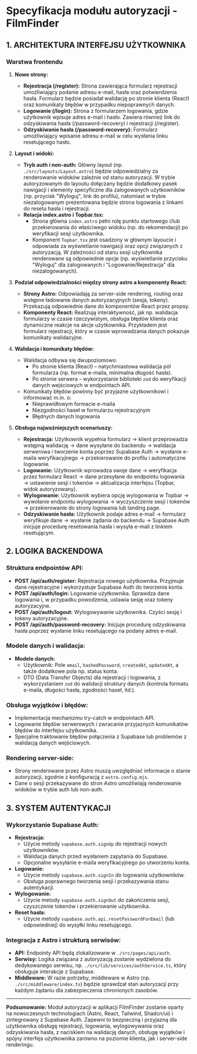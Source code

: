 # Specyfikacja modułu autoryzacji - FilmFinder

## 1. ARCHITEKTURA INTERFEJSU UŻYTKOWNIKA

### Warstwa frontendu

1. **Nowe strony:**
   - **Rejestracja (/register):** Strona zawierająca formularz rejestracji umożliwiający podanie adresu e-mail, hasła oraz potwierdzenia hasła. Formularz będzie posiadał walidację po stronie klienta (React) oraz komunikaty błędów w przypadku niepoprawnych danych.
   - **Logowanie (/login):** Strona z formularzem logowania, gdzie użytkownik wpisuje adres e-mail i hasło. Zawiera również link do odzyskiwania hasła (/password-recovery) i rejestracji (/register).
   - **Odzyskiwanie hasła (/password-recovery):** Formularz umożliwiający wpisanie adresu e-mail w celu wysłania linku resetującego hasło.

2. **Layout i widoki:**
   - **Tryb auth i non-auth:** Główny layout (np. `./src/layouts/Layout.astro`) będzie odpowiedzialny za renderowanie widoków zależnie od stanu autoryzacji. W trybie autoryzowanym do layoutu dołączany będzie dodatkowy pasek nawigacji i elementy specyficzne dla zalogowanych użytkowników (np. przycisk "Wyloguj", link do profilu), natomiast w trybie niezalogowanym prezentowana będzie strona logowania z linkami do resetu hasła i rejestracji.
   - **Relacja index.astro i Topbar.tsx:**
     - Strona główna `index.astro` pełni rolę punktu startowego i/lub przekierowania do właściwego widoku (np. do rekomendacji) po weryfikacji sesji użytkownika.
     - Komponent `Topbar.tsx` jest osadzony w głównym layoucie i odpowiada za wyświetlanie nawigacji oraz opcji związanych z autoryzacją. W zależności od stanu sesji użytkownika renderowane są odpowiednie opcje (np. wyświetlanie przycisku "Wyloguj" dla zalogowanych i "Logowanie/Rejestracja" dla niezalogowanych).

3. **Podział odpowiedzialności między strony astro a komponenty React:**
   - **Strony Astro:** Odpowiadają za server-side rendering, routing oraz wstępne ładowanie danych autoryzacyjnych (sesja, tokeny). Przekazują odpowiednie dane do komponentów React przez propsy.
   - **Komponenty React:** Realizują interaktywność, jak np. walidacja formularzy w czasie rzeczywistym, obsługa błędów klienta oraz dynamiczne reakcje na akcje użytkownika. Przykładem jest formularz rejestracji, który w czasie wprowadzania danych pokazuje komunikaty walidacyjne.

4. **Walidacja i komunikaty błędów:**
   - Walidacja odbywa się dwupoziomowo:
     - Po stronie klienta (React) – natychmiastowa walidacja pól formularza (np. format e-maila, minimalna długość hasła).
     - Po stronie serwera – wykorzystanie biblioteki `zod` do weryfikacji danych wejściowych w endpointach API.
   - Komunikaty błędów powinny być przyjazne użytkownikowi i informować m.in. o:
     - Nieprawidłowym formacie e-maila
     - Niezgodności haseł w formularzu rejestracyjnym
     - Błędnych danych logowania

5. **Obsługa najważniejszych scenariuszy:**
   - **Rejestracja:** Użytkownik wypełnia formularz → klient przeprowadza wstępną walidację → dane wysyłane do backendu → walidacja serwerowa i tworzenie konta poprzez Supabase Auth → wysłanie e-maila weryfikacyjnego → przekierowanie do profilu i automatyczne logowanie.
   - **Logowanie:** Użytkownik wprowadza swoje dane → weryfikacja przez formularz React → dane przesyłane do endpointu logowania → ustawienie sesji i tokenów → aktualizacja interfejsu (Topbar, widok autoryzowany).
   - **Wylogowanie:** Użytkownik wybiera opcję wylogowania w Topbar → wywołanie endpointu wylogowania → wyczyszczenie sesji i tokenów → przekierowanie do strony logowania lub landing page.
   - **Odzyskiwanie hasła:** Użytkownik podaje adres e-mail → formularz weryfikuje dane → wysłanie żądania do backendu → Supabase Auth inicjuje procedurę resetowania hasła i wysyła e-mail z linkiem resetującym.

## 2. LOGIKA BACKENDOWA

### Struktura endpointów API:
- **POST /api/auth/register:** Rejestracja nowego użytkownika. Przyjmuje dane rejestracyjne i wykorzystuje Supabase Auth do tworzenia konta.
- **POST /api/auth/login:** Logowanie użytkownika. Sprawdza dane logowania i, w przypadku powodzenia, ustawia sesję oraz tokeny autoryzacyjne.
- **POST /api/auth/logout:** Wylogowywanie użytkownika. Czyści sesję i tokeny autoryzacyjne.
- **POST /api/auth/password-recovery:** Inicjuje procedurę odzyskiwania hasła poprzez wysłanie linku resetującego na podany adres e-mail.

### Modele danych i walidacja:
- **Modele danych:**
  - Użytkownik: Pole `email`, `hashedPassword`, `createdAt`, `updatedAt`, a także dodatkowe pola np. status konta.
  - DTO (Data Transfer Objects) dla rejestracji i logowania, z wykorzystaniem `zod` do walidacji struktury danych (kontrola formatu e-maila, długości hasła, zgodności haseł, itd.).

### Obsługa wyjątków i błędów:
- Implementacja mechanizmu try-catch w endpointach API.
- Logowanie błędów serwerowych i zwracanie przyjaznych komunikatów błędów do interfejsu użytkownika.
- Specjalne traktowanie błędów połączenia z Supabase lub problemów z walidacją danych wejściowych.

### Rendering server-side:
- Strony renderowane przez Astro muszą uwzględniać informacje o stanie autoryzacji, zgodnie z konfiguracją z `astro.config.mjs`.
- Dane o sesji przekazywane do stron Astro umożliwiają renderowanie widoków w trybie auth lub non-auth.

## 3. SYSTEM AUTENTYKACJI

### Wykorzystanie Supabase Auth:
- **Rejestracja:**
  - Użycie metody `supabase.auth.signUp` do rejestracji nowych użytkowników.
  - Walidacja danych przed wysłaniem zapytania do Supabase.
  - Opcjonalne wysyłanie e-maila weryfikacyjnego po utworzeniu konta.
- **Logowanie:**
  - Użycie metody `supabase.auth.signIn` do logowania użytkowników.
  - Obsługa poprawnego tworzenia sesji i przekazywania stanu autentykacji.
- **Wylogowanie:**
  - Użycie metody `supabase.auth.signOut` do zakończenia sesji, czyszczenie tokenów i przekierowanie użytkownika.
- **Reset hasła:**
  - Użycie metody `supabase.auth.api.resetPasswordForEmail` (lub odpowiedniej) do wysyłki linku resetującego.

### Integracja z Astro i strukturą serwisów:
- **API:** Endpointy API będą zlokalizowane w `./src/pages/api/auth`.
- **Serwisy:** Logika związana z autoryzacją zostanie wydzielona do dedykowanego serwisu, np. `./src/lib/services/authService.ts`, który obsługuje interakcje z Supabase.
- **Middleware:** W razie potrzeby, middleware w Astro (np. `./src/middleware/index.ts`) będzie sprawdzał stan autoryzacji przy każdym żądaniu dla zabezpieczenia chronionych zasobów.

---

**Podsumowanie:**
Moduł autoryzacji w aplikacji FilmFinder zostanie oparty na nowoczesnych technologiach (Astro, React, Tailwind, Shadcn/ui) i zintegrowany z Supabase Auth. Zapewni to bezpieczną i przyjazną dla użytkownika obsługę rejestracji, logowania, wylogowywania oraz odzyskiwania hasła, z naciskiem na walidację danych, obsługę wyjątków i spójny interfejs użytkownika zarówno na poziomie klienta, jak i server-side renderingu.
